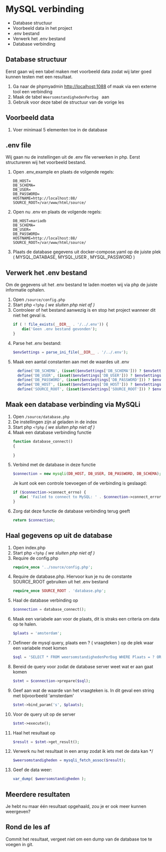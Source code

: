 # MySQL verbinding

- Database structuur
- Voorbeeld data in het project
- .env bestand
- Verwerk het .env bestand
- Database verbinding

## Database structuur
Eerst gaan wij een tabel maken met voorbeeld data zodat wij later goed kunnen testen met een resultaat.
1. Ga naar de phpmyadmin [http://localhost:1088](http://localhost:1088) of maak via een externe tool een verbinding
2. Maak de tabel `WeersomstandighedenPerDag ` aan
3. Gebruik voor deze tabel de structuur van de vorige les

## Voorbeeld data
1. Voer minimaal 5 elementen toe in de database

## .env file
Wij gaan nu de instellingen uit de .env file verwerken in php. Eerst structureren wij het voorbeeld bestand.
1. Open .env_example en plaats de volgende regels:
    ```
    DB_HOST=
    DB_SCHEMA=
    DB_USER=
    DB_PASSWORD=
    HOSTNAME=http://localhost:88/
    SOURCE_ROOT=/var/www/html/source/
    ```
2. Open nu .env en plaats de volgende regels:
    ```
    DB_HOST=mariadb
    DB_SCHEMA=
    DB_USER=
    DB_PASSWORD=
    HOSTNAME=http://localhost:88/
    SOURCE_ROOT=/var/www/html/source/
    ```
3. Plaats de database gegevens uit docker-compose.yaml op de juiste plek ( MYSQL_DATABASE, MYSQL_USER , MYSQL_PASSWORD ) 

## Verwerk het .env bestand
Om de gegevens uit het .env bestand te laden moeten wij via php de juiste informatie ophalen.
1. Open `/source/config.php`
2. Start php `<?php` *( we sluiten php niet af )*
3. Controleer of het bestand aanwezig is en stop het project wanneer dit niet het geval is.
    ```php
    if ( ! file_exists(__DIR__ . '/../.env')) {
        die('Geen .env bestand gevonden');
    }
    ```
4. Parse het .env bestand:
    ```php
    $envSettings = parse_ini_file(__DIR__ . '/../.env');
    ```
5. Maak een aantal constanten aan met de waardes uit .env 
    ```php
      define('DB_SCHEMA', (isset($envSettings['DB_SCHEMA'])) ? $envSettings['DB_SCHEMA'] : 'example');
      define('DB_USER', (isset($envSettings['DB_USER'])) ? $envSettings['DB_USER'] : 'username');
      define('DB_PASSWORD', (isset($envSettings['DB_PASSWORD'])) ? $envSettings['DB_PASSWORD'] : 'pass');
      define('DB_HOST', (isset($envSettings['DB_HOST'])) ? $envSettings['DB_HOST'] : 'mariadb');
      define('SOURCE_ROOT', (isset($envSettings['SOURCE_ROOT'])) ? $envSettings['SOURCE_ROOT'] : '/var/www/html/source/');  
    ```


## Maak een database verbinding via MySQLi
1. Open `/source/database.php`
2. De instellingen zijn al geladen in de index
3. Start php `<?php` *( we sluiten php niet af )*
4. Maak een database verbinding functie
    ```php
   function database_connect()
   {
      
   }
   ``` 
4. Verbind met de database in deze functie
    ```php 
   $connection = new mysqli(DB_HOST, DB_USER, DB_PASSWORD, DB_SCHEMA); 
   ```
   Je kunt ook een controle toevoegen of de verbinding is geslaagd:
   ```php
   if ($connection->connect_errno) {
      die( 'Failed to connect to MySQL: ' . $connection->connect_error );
   }
   ```
5. Zorg dat deze functie de database verbinding terug geeft
   ```php
   return $connection;
   ```

## Haal gegevens op uit de database
1. Open index.php
3. Start php `<?php` *( we sluiten php niet af )*
4. Require de config.php
   ```php 
   require_once '../source/config.php';
   ```
5. Require de database.php. Hiervoor kun je nu de constante SOURCE_ROOT gebruiken uit het .env bestand
   ```php 
   require_once SOURCE_ROOT . 'database.php';
   ```
6. Haal de database verbinding op
   ```php
   $connection = database_connect();
   ```
7. Maak een variabele aan voor de plaats, dit is straks een criteria om data op te halen.
   ```php
   $plaats = 'amsterdam';
   ```
8. Defineer de mysql query, plaats een ? ( vraagteken ) op de plek waar een variabele moet komen
    ```php 
    $sql = 'SELECT * FROM weersomstandighedenPerDag WHERE Plaats = ? ORDER BY Datum'; 
    ```
6. Bereid de query voor zodat de database server weet wat er aan gaat komen
    ```php
    $stmt = $connection->prepare($sql);
   ```
7. Geef aan wat de waarde van het vraagteken is. In dit geval een string met bijvoorbeeld 'amsterdam'
    ```php
   $stmt->bind_param('s', $plaats);
    ```
8. Voor de query uit op de server
    ```php
    $stmt->execute();
    ```
9. Haal het resultaat op
    ```php
    $result = $stmt->get_result();
    ```
10. Verwerk nu het resultaat in een array zodat ik iets met de data kan */
    ```php
    $weersomstandigheden = mysqli_fetch_assoc($result);
    ```
11. Geef de data weer:
    ```php
    var_dump( $weersomstandigheden );
    ```

## Meerdere resultaten
Je hebt nu maar één resultaat opgehaald, zou je er ook meer kunnen weergeven?

## Rond de les af
Commit het resultaat, vergeet niet om een dump van de database toe te voegen in git.
